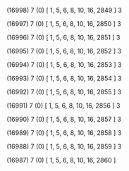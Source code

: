 (16998) 7 (0) [ 1, 5, 6, 8, 10, 16, 2849 ] 3 


(16997) 7 (0) [ 1, 5, 6, 8, 10, 16, 2850 ] 3 


(16996) 7 (0) [ 1, 5, 6, 8, 10, 16, 2851 ] 3 


(16995) 7 (0) [ 1, 5, 6, 8, 10, 16, 2852 ] 3 


(16994) 7 (0) [ 1, 5, 6, 8, 10, 16, 2853 ] 3 


(16993) 7 (0) [ 1, 5, 6, 8, 10, 16, 2854 ] 3 


(16992) 7 (0) [ 1, 5, 6, 8, 10, 16, 2855 ] 3 


(16991) 7 (0) [ 1, 5, 6, 8, 10, 16, 2856 ] 3 


(16990) 7 (0) [ 1, 5, 6, 8, 10, 16, 2857 ] 3 


(16989) 7 (0) [ 1, 5, 6, 8, 10, 16, 2858 ] 3 


(16988) 7 (0) [ 1, 5, 6, 8, 10, 16, 2859 ] 3 


(16987) 7 (0) [ 1, 5, 6, 8, 10, 16, 2860 ]  

